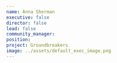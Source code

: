 ```yaml
---
name: Anna Sherman
executive: false
director: false
lead: false
community_manager:   
position:  
project: Groundbreakers
image: ../assets/default_exec_image.png
---
```

